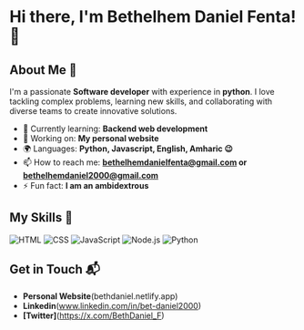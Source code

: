 # Hi there, I'm Bethelhem Daniel Fenta! 👋


## About Me 🚀

I'm a passionate **Software developer** with experience in **python**. I love tackling complex problems, learning new skills, and collaborating with diverse teams to create innovative solutions.

- 🌱 Currently learning: **Backend web development**
- 🔭 Working on: **My personal website**
- 🌍 Languages: **Python, Javascript, English, Amharic 😉**
- 📫 How to reach me: **bethelhemdanielfenta@gmail.com or bethelhemdaniel2000@gmail.com**
- ⚡ Fun fact: **I am an ambidextrous**

## My Skills 🧠

![HTML](https://img.shields.io/badge/-HTML-E34F26?style=flat-square&logo=html5&logoColor=white)
![CSS](https://img.shields.io/badge/-CSS-1572B6?style=flat-square&logo=css3&logoColor=white)
![JavaScript](https://img.shields.io/badge/-JavaScript-F7DF1E?style=flat-square&logo=javascript&logoColor=black)
![Node.js](https://img.shields.io/badge/-Node.js-339933?style=flat-square&logo=node.js&logoColor=white)
![Python](https://img.shields.io/badge/Python-FFD43B?style=for-the-badge&logo=python&logoColor=blue)



## Get in Touch 📬

- **Personal Website**(bethdaniel.netlify.app)
- **Linkedin**(www.linkedin.com/in/bet-daniel2000)
- **[Twitter]**(https://x.com/BethDaniel_F)


